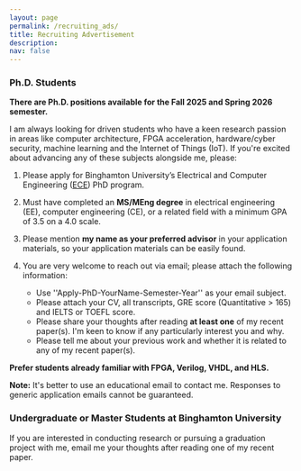 ```yaml
---
layout: page
permalink: /recruiting_ads/
title: Recruiting Advertisement
description: 
nav: false
---
```

### Ph.D. Students

**There are Ph.D. positions available for the Fall 2025 and Spring 2026 semester.**

I am always looking for driven students who have a keen research passion in areas like computer architecture, FPGA acceleration, hardware/cyber security, machine learning and the Internet of Things (IoT). If you're excited about advancing any of these subjects alongside me, please:

1. Please apply for Binghamton University’s Electrical and Computer Engineering ([ECE](https://www.binghamton.edu/electrical-computer-engineering/graduate/index.html)) PhD program.

2. Must have completed an **MS/MEng degree** in electrical engineering (EE), computer engineering (CE), or a related field with a minimum GPA of 3.5 on a 4.0 scale.

3. Please mention **my name as your preferred advisor** in your application materials, so your application materials can be easily found.

4. You are very welcome to reach out via email; please attach the following information:

    - Use ''Apply-PhD-YourName-Semester-Year'' as your email subject.
    - Please attach your CV, all transcripts, GRE score (Quantitative > 165) and IELTS or TOEFL score. 
    - Please share your thoughts after reading **at least one** of my recent paper(s). I'm keen to know if any particularly interest you and why. 
    - Please tell me about your previous work and whether it is related to any of my recent paper(s).

**Prefer students already familiar with FPGA, Verilog, VHDL, and HLS.**

**Note:** It's better to use an educational email to contact me. Responses to generic application emails cannot be guaranteed.

### Undergraduate or Master Students at Binghamton University
If you are interested in conducting research or pursuing a graduation project with me, email me your thoughts after reading one of my recent paper.
